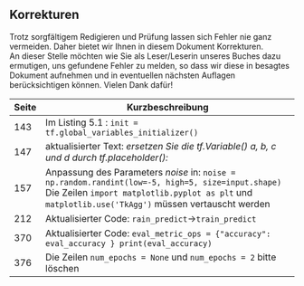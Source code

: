 ## Korrekturen

Trotz sorgfältigem Redigieren und Prüfung lassen sich Fehler nie ganz vermeiden. Daher bietet wir Ihnen in diesem Dokument 
Korrekturen.
<br>
An dieser Stelle möchten wie Sie als Leser/Leserin unseres Buches dazu ermutigen, uns gefundene Fehler zu melden, so dass wir diese in besagtes Dokument aufnehmen und in eventuellen nächsten Auflagen berücksichtigen 
können. Vielen Dank dafür!

Seite | Kurzbeschreibung
------|------------------
143|Im Listing 5.1 : `init = tf.global_variables_initializer()`
147|aktualisierter Text: *<i>ersetzen Sie die tf.Variable() a, b, c und d durch tf.placeholder():</i>*  
157| Anpassung des Parameters *noise* in: `noise = np.random.randint(low=-5, high=5, size=input.shape)` Die Zeilen `import matplotlib.pyplot as plt` und `matplotlib.use('TkAgg')` müssen vertauscht werden
212|Aktualisierter Code: `rain_predict`→`train_predict`
370| Aktualisierter Code: `eval_metric_ops = {"accuracy": eval_accuracy } print(eval_accuracy)`
376|Die Zeilen `num_epochs = None` und `num_epochs = 2` bitte löschen 
